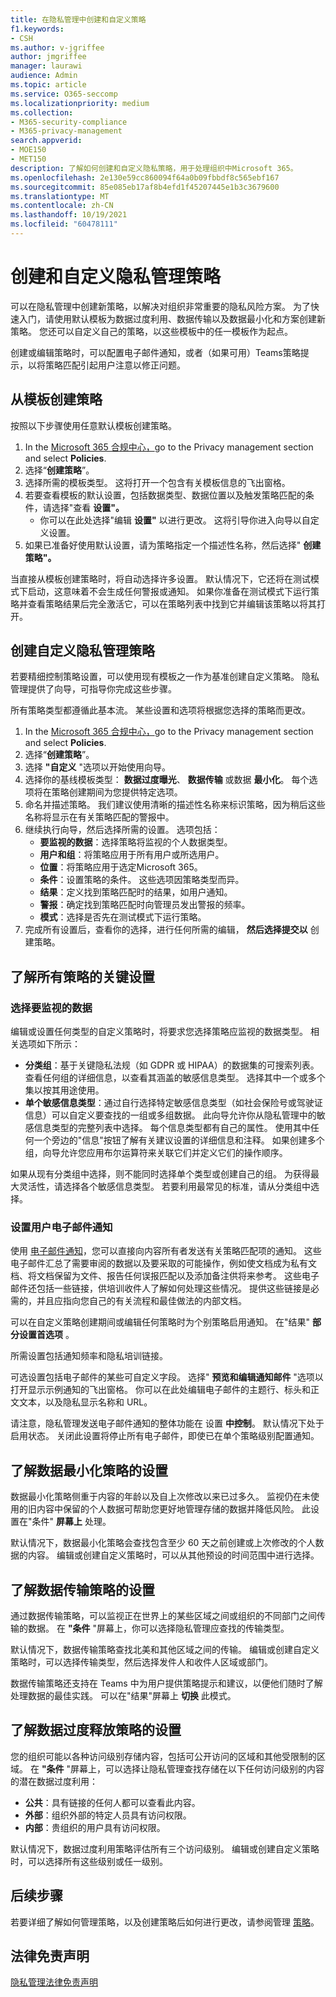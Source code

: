 ```yaml
---
title: 在隐私管理中创建和自定义策略
f1.keywords:
- CSH
ms.author: v-jgriffee
author: jmgriffee
manager: laurawi
audience: Admin
ms.topic: article
ms.service: O365-seccomp
ms.localizationpriority: medium
ms.collection:
- M365-security-compliance
- M365-privacy-management
search.appverid:
- MOE150
- MET150
description: 了解如何创建和自定义隐私策略，用于处理组织中Microsoft 365。
ms.openlocfilehash: 2e130e59cc860094f64a0b09fbbdf8c565ebf167
ms.sourcegitcommit: 85e085eb17af8b4efd1f45207445e1b3c3679600
ms.translationtype: MT
ms.contentlocale: zh-CN
ms.lasthandoff: 10/19/2021
ms.locfileid: "60478111"
---
```

# <a name="create-and-customize-privacy-management-policies"></a>创建和自定义隐私管理策略

可以在隐私管理中创建新策略，以解决对组织非常重要的隐私风险方案。 为了快速入门，请使用默认模板为数据过度利用、数据传输以及数据最小化和方案创建新策略。 您还可以自定义自己的策略，以这些模板中的任一模板作为起点。

创建或编辑策略时，可以配置电子邮件通知，或者（如果可用）Teams策略提示，以将策略匹配引起用户注意以修正问题。

## <a name="create-a-policy-from-a-template"></a>从模板创建策略

按照以下步骤使用任意默认模板创建策略。

1. In the [Microsoft 365 合规中心，](https://compliance.microsoft.com/)go to the Privacy management section and select **Policies**.
1. 选择“**创建策略**”。
1. 选择所需的模板类型。 这将打开一个包含有关模板信息的飞出窗格。
1. 若要查看模板的默认设置，包括数据类型、数据位置以及触发策略匹配的条件，请选择"查看 **设置"。**
     - 你可以在此处选择"编辑 **设置"** 以进行更改。 这将引导你进入向导以自定义设置。
1. 如果已准备好使用默认设置，请为策略指定一个描述性名称，然后选择" **创建策略"。**

当直接从模板创建策略时，将自动选择许多设置。 默认情况下，它还将在测试模式下启动，这意味着不会生成任何警报或通知。 如果你准备在测试模式下运行策略并查看策略结果后完全激活它，可以在策略列表中找到它并编辑该策略以将其打开。

## <a name="create-a-custom-privacy-management-policy"></a>创建自定义隐私管理策略

若要精细控制策略设置，可以使用现有模板之一作为基准创建自定义策略。 隐私管理提供了向导，可指导你完成这些步骤。

所有策略类型都遵循此基本流。 某些设置和选项将根据您选择的策略而更改。

1. In the [Microsoft 365 合规中心，](https://compliance.microsoft.com/)go to the Privacy management section and select **Policies**.
1. 选择“**创建策略**”。
1. 选择 **"自定义** "选项以开始使用向导。
1. 选择你的基线模板类型： **数据过度曝光**、 **数据传输** 或数据 **最小化**。 每个选项将在策略创建期间为您提供特定选项。
1. 命名并描述策略。 我们建议使用清晰的描述性名称来标识策略，因为稍后这些名称将显示在有关策略匹配的警报中。
1. 继续执行向导，然后选择所需的设置。 选项包括：
    - **要监视的数据**：选择策略将监视的个人数据类型。
    - **用户和组**：将策略应用于所有用户或所选用户。
    - **位置**：将策略应用于选定Microsoft 365。
    - **条件**：设置策略的条件。 这些选项因策略类型而异。
    - **结果**：定义找到策略匹配时的结果，如用户通知。
    - **警报**：确定找到策略匹配时向管理员发出警报的频率。
    - **模式**：选择是否先在测试模式下运行策略。
1. 完成所有设置后，查看你的选择，进行任何所需的编辑， **然后选择提交以** 创建策略。

## <a name="learn-about-key-settings-for-all-policies"></a>了解所有策略的关键设置

### <a name="choose-data-to-monitor"></a>选择要监视的数据

编辑或设置任何类型的自定义策略时，将要求您选择策略应监视的数据类型。 相关选项如下所示：

- **分类组**：基于关键隐私法规（如 GDPR 或 HIPAA）的数据集的可搜索列表。 查看任何组的详细信息，以查看其涵盖的敏感信息类型。 选择其中一个或多个集以按其用途使用。
- **单个敏感信息类型**：通过自行选择特定敏感信息类型（如社会保险号或驾驶证信息）可以自定义要查找的一组或多组数据。 此向导允许你从隐私管理中的敏感信息类型的完整列表中选择。 每个信息类型都有自己的属性。 使用其中任何一个旁边的"信息"按钮了解有关建议设置的详细信息和注释。 如果创建多个组，向导允许您应用布尔运算符来关联它们并定义它们的操作顺序。

如果从现有分类组中选择，则不能同时选择单个类型或创建自己的组。 为获得最大灵活性，请选择各个敏感信息类型。 若要利用最常见的标准，请从分类组中选择。

### <a name="set-user-email-notifications"></a>设置用户电子邮件通知

使用 [电子邮件通知](privacy-management-policies-notifications.md)，您可以直接向内容所有者发送有关策略匹配项的通知。 这些电子邮件汇总了需要审阅的数据以及要采取的可能操作，例如使文档成为私有文档、将文档保留为文件、报告任何误报匹配以及添加备注供将来参考。 这些电子邮件还包括一些链接，供培训收件人了解如何处理这些情况。 提供这些链接是必需的，并且应指向您自己的有关流程和最佳做法的内部文档。

可以在自定义策略创建期间或编辑任何策略时为个别策略启用通知。 在"结果" **部分设置首选项** 。

所需设置包括通知频率和隐私培训链接。

可选设置包括电子邮件的某些可自定义字段。 选择" **预览和编辑通知邮件** "选项以打开显示示例通知的飞出窗格。 你可以在此处编辑电子邮件的主题行、标头和正文文本，以及隐私显示名称和 URL。

请注意，隐私管理发送电子邮件通知的整体功能在 设置 **中控制**。 默认情况下处于启用状态。 关闭此设置将停止所有电子邮件，即使已在单个策略级别配置通知。

## <a name="learn-about-settings-for-data-minimization-policies"></a>了解数据最小化策略的设置

数据最小化策略侧重于内容的年龄以及自上次修改以来已过多久。 监视仍在未使用的旧内容中保留的个人数据可帮助您更好地管理存储的数据并降低风险。 此设置在"条件" **屏幕上** 处理。

默认情况下，数据最小化策略会查找包含至少 60 天之前创建或上次修改的个人数据的内容。 编辑或创建自定义策略时，可以从其他预设的时间范围中进行选择。

## <a name="learn-about-settings-for-data-transfer-policies"></a>了解数据传输策略的设置

通过数据传输策略，可以监视正在世界上的某些区域之间或组织的不同部门之间传输的数据。 在 **"条件** "屏幕上，你可以选择隐私管理应查找的传输类型。

默认情况下，数据传输策略查找北美和其他区域之间的传输。 编辑或创建自定义策略时，可以选择传输类型，然后选择发件人和收件人区域或部门。

数据传输策略还支持在 Teams 中为用户提供策略提示和建议，以便他们随时了解处理数据的最佳实践。 可以在"结果"屏幕上 **切换** 此模式。

## <a name="learn-about-settings-for-data-overexposure-policies"></a>了解数据过度释放策略的设置

您的组织可能以各种访问级别存储内容，包括可公开访问的区域和其他受限制的区域。 在 **"条件** "屏幕上，可以选择让隐私管理查找存储在以下任何访问级别的内容的潜在数据过度利用：

- **公共**：具有链接的任何人都可以查看此内容。
- **外部**：组织外部的特定人员具有访问权限。
- **内部**：贵组织的用户具有访问权限。

默认情况下，数据过度利用策略评估所有三个访问级别。 编辑或创建自定义策略时，可以选择所有这些级别或任一级别。

## <a name="next-steps"></a>后续步骤

若要详细了解如何管理策略，以及创建策略后如何进行更改，请参阅管理 [策略](privacy-management-policies-manage.md)。

## <a name="legal-disclaimer"></a>法律免责声明

[隐私管理法律免责声明](privacy-management-disclaimer.md)
